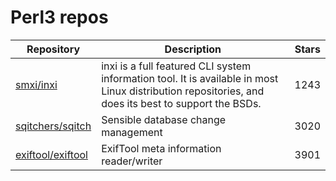 # Perl3 repos

| Repository                                                | Description                                                                                                                                          | Stars |
| --------------------------------------------------------- | ---------------------------------------------------------------------------------------------------------------------------------------------------- | ----- |
| [smxi/inxi](https://github.com/smxi/inxi)                 | inxi is a full featured CLI system information tool. It is available in most Linux distribution repositories, and does its best to support the BSDs. | 1243  |
| [sqitchers/sqitch](https://github.com/sqitchers/sqitch)   | Sensible database change management                                                                                                                  | 3020  |
| [exiftool/exiftool](https://github.com/exiftool/exiftool) | ExifTool meta information reader/writer                                                                                                              | 3901  |
